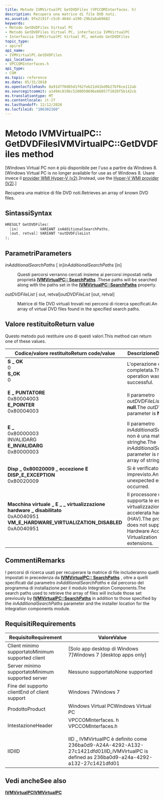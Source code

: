 ```yaml
---
title: Metodo IVMVirtualPC GetDVDFiles (VPCCOMInterfaces. h)
description: Recupera una matrice di file DVD noti.
ms.assetid: 9fe2191f-c5c0-464d-a190-29b2aba69682
keywords:
- Metodo GetDVDFiles Virtual PC
- Metodo GetDVDFiles Virtual PC, interfaccia IVMVirtualPC
- Interfaccia IVMVirtualPC Virtual PC, metodo GetDVDFiles
topic_type:
- apiref
api_name:
- IVMVirtualPC.GetDVDFiles
api_location:
- VPCCOMInterfaces.h
api_type:
- COM
ms.topic: reference
ms.date: 05/31/2018
ms.openlocfilehash: 8a91d7f0d65d1f62feb21d41bd9b27bf6ce112ab
ms.sourcegitcommit: a1494c819bc5200050696e66057f1020f5b142cb
ms.translationtype: MT
ms.contentlocale: it-IT
ms.lasthandoff: 12/12/2020
ms.locfileid: "106302160"
---
```

# <a name="ivmvirtualpcgetdvdfiles-method"></a><span data-ttu-id="e0c56-106">Metodo IVMVirtualPC:: GetDVDFiles</span><span class="sxs-lookup"><span data-stu-id="e0c56-106">IVMVirtualPC::GetDVDFiles method</span></span>

<span data-ttu-id="e0c56-107">\[Windows Virtual PC non è più disponibile per l'uso a partire da Windows 8.</span><span class="sxs-lookup"><span data-stu-id="e0c56-107">\[Windows Virtual PC is no longer available for use as of Windows 8.</span></span> <span data-ttu-id="e0c56-108">Usare invece il [provider WMI Hyper-V (v2)](/windows/desktop/HyperV_v2/windows-virtualization-portal).\]</span><span class="sxs-lookup"><span data-stu-id="e0c56-108">Instead, use the [Hyper-V WMI provider (V2)](/windows/desktop/HyperV_v2/windows-virtualization-portal).\]</span></span>

<span data-ttu-id="e0c56-109">Recupera una matrice di file DVD noti.</span><span class="sxs-lookup"><span data-stu-id="e0c56-109">Retrieves an array of known DVD files.</span></span>

## <a name="syntax"></a><span data-ttu-id="e0c56-110">Sintassi</span><span class="sxs-lookup"><span data-stu-id="e0c56-110">Syntax</span></span>


```C++
HRESULT GetDVDFiles(
  [in]          VARIANT inAdditionalSearchPaths,
  [out, retval] VARIANT *outDVDFileList
);
```



## <a name="parameters"></a><span data-ttu-id="e0c56-111">Parametri</span><span class="sxs-lookup"><span data-stu-id="e0c56-111">Parameters</span></span>

<dl> <dt>

<span data-ttu-id="e0c56-112">*inAdditionalSearchPaths* \[ in\]</span><span class="sxs-lookup"><span data-stu-id="e0c56-112">*inAdditionalSearchPaths* \[in\]</span></span>
</dt> <dd>

<span data-ttu-id="e0c56-113">Questi percorsi verranno cercati insieme ai percorsi impostati nella proprietà [**IVMVirtualPC:: SearchPaths**](ivmvirtualpc-searchpaths.md) .</span><span class="sxs-lookup"><span data-stu-id="e0c56-113">These paths will be searched along with the paths set in the [**IVMVirtualPC::SearchPaths**](ivmvirtualpc-searchpaths.md) property.</span></span>

</dd> <dt>

<span data-ttu-id="e0c56-114">*outDVDFileList* \[ out, retval\]</span><span class="sxs-lookup"><span data-stu-id="e0c56-114">*outDVDFileList* \[out, retval\]</span></span>
</dt> <dd>

<span data-ttu-id="e0c56-115">Matrice di file DVD virtuali trovati nei percorsi di ricerca specificati.</span><span class="sxs-lookup"><span data-stu-id="e0c56-115">An array of virtual DVD files found in the specified search paths.</span></span>

</dd> </dl>

## <a name="return-value"></a><span data-ttu-id="e0c56-116">Valore restituito</span><span class="sxs-lookup"><span data-stu-id="e0c56-116">Return value</span></span>

<span data-ttu-id="e0c56-117">Questo metodo può restituire uno di questi valori.</span><span class="sxs-lookup"><span data-stu-id="e0c56-117">This method can return one of these values.</span></span>



| <span data-ttu-id="e0c56-118">Codice/valore restituito</span><span class="sxs-lookup"><span data-stu-id="e0c56-118">Return code/value</span></span>                                                                                                                                                                        | <span data-ttu-id="e0c56-119">Descrizione</span><span class="sxs-lookup"><span data-stu-id="e0c56-119">Description</span></span>                                                                                     |
|------------------------------------------------------------------------------------------------------------------------------------------------------------------------------------------|-------------------------------------------------------------------------------------------------|
| <dl> <span data-ttu-id="e0c56-120"><dt>**S \_ OK**</dt> <dt>0</dt></span><span class="sxs-lookup"><span data-stu-id="e0c56-120"><dt>**S\_OK**</dt> <dt>0</dt></span></span> </dl>                                              | <span data-ttu-id="e0c56-121">L'operazione è stata completata.</span><span class="sxs-lookup"><span data-stu-id="e0c56-121">The operation was successful.</span></span><br/>                                                        |
| <dl> <span data-ttu-id="e0c56-122"><dt>**E \_ PUNTATORE**</dt> <dt>0x80004003</dt></span><span class="sxs-lookup"><span data-stu-id="e0c56-122"><dt>**E\_POINTER**</dt> <dt>0x80004003</dt></span></span> </dl>                                | <span data-ttu-id="e0c56-123">Il parametro *outDVDFileList* è **null**.</span><span class="sxs-lookup"><span data-stu-id="e0c56-123">The *outDVDFileList* parameter is **NULL**.</span></span><br/>                                          |
| <dl> <span data-ttu-id="e0c56-124"><dt>**E \_**</dt> <dt>0x80000003</dt> INVALIDARG</span><span class="sxs-lookup"><span data-stu-id="e0c56-124"><dt>**E\_INVALIDARG**</dt> <dt>0x80000003</dt></span></span> </dl>                             | <span data-ttu-id="e0c56-125">Il parametro *inAdditionalSearchPaths* non è una matrice di stringhe.</span><span class="sxs-lookup"><span data-stu-id="e0c56-125">The *inAdditionalSearchPaths* parameter is not an array of strings.</span></span><br/>                  |
| <dl> <span data-ttu-id="e0c56-126"><dt>**Disp \_ 0x80020009 \_ eccezione E**</dt> <dt></dt></span><span class="sxs-lookup"><span data-stu-id="e0c56-126"><dt>**DISP\_E\_EXCEPTION**</dt> <dt>0x80020009</dt></span></span> </dl>                        | <span data-ttu-id="e0c56-127">Si è verificato un errore imprevisto.</span><span class="sxs-lookup"><span data-stu-id="e0c56-127">An unexpected error has occurred.</span></span><br/>                                                    |
| <dl> <span data-ttu-id="e0c56-128"><dt>**Macchina virtuale \_ E \_ \_ virtualizzazione hardware \_ disabilitato**</dt> <dt>0xA0040951</dt></span><span class="sxs-lookup"><span data-stu-id="e0c56-128"><dt>**VM\_E\_HARDWARE\_VIRTUALIZATION\_DISABLED**</dt> <dt>0xA0040951</dt></span></span> </dl> | <span data-ttu-id="e0c56-129">Il processore non supporta le estensioni di virtualizzazione accelerata hardware (HAV).</span><span class="sxs-lookup"><span data-stu-id="e0c56-129">The processor does not support Hardware Accelerated Virtualization (HAV) extensions.</span></span><br/> |



 

## <a name="remarks"></a><span data-ttu-id="e0c56-130">Commenti</span><span class="sxs-lookup"><span data-stu-id="e0c56-130">Remarks</span></span>

<span data-ttu-id="e0c56-131">I percorsi di ricerca usati per recuperare la matrice di file includeranno quelli impostati in precedenza da [**IVMVirtualPC:: SearchPaths**](ivmvirtualpc-searchpaths.md) , oltre a quelli specificati dal parametro *inAdditionalSearchPaths* e dal percorso del programma di installazione per il modulo Integration Components.</span><span class="sxs-lookup"><span data-stu-id="e0c56-131">The search paths used to retrieve the array of files will include those set previously by [**IVMVirtualPC::SearchPaths**](ivmvirtualpc-searchpaths.md) in addition to those specified by the *inAdditionalSearchPaths* parameter and the installer location for the integration components module.</span></span>

## <a name="requirements"></a><span data-ttu-id="e0c56-132">Requisiti</span><span class="sxs-lookup"><span data-stu-id="e0c56-132">Requirements</span></span>



| <span data-ttu-id="e0c56-133">Requisito</span><span class="sxs-lookup"><span data-stu-id="e0c56-133">Requirement</span></span> | <span data-ttu-id="e0c56-134">Valore</span><span class="sxs-lookup"><span data-stu-id="e0c56-134">Value</span></span> |
|-------------------------------------|-----------------------------------------------------------------------------------------------|
| <span data-ttu-id="e0c56-135">Client minimo supportato</span><span class="sxs-lookup"><span data-stu-id="e0c56-135">Minimum supported client</span></span><br/> | <span data-ttu-id="e0c56-136">\[Solo app desktop di Windows 7\]</span><span class="sxs-lookup"><span data-stu-id="e0c56-136">Windows 7 \[desktop apps only\]</span></span><br/>                                                    |
| <span data-ttu-id="e0c56-137">Server minimo supportato</span><span class="sxs-lookup"><span data-stu-id="e0c56-137">Minimum supported server</span></span><br/> | <span data-ttu-id="e0c56-138">Nessuno supportato</span><span class="sxs-lookup"><span data-stu-id="e0c56-138">None supported</span></span><br/>                                                                     |
| <span data-ttu-id="e0c56-139">Fine del supporto client</span><span class="sxs-lookup"><span data-stu-id="e0c56-139">End of client support</span></span><br/>    | <span data-ttu-id="e0c56-140">Windows 7</span><span class="sxs-lookup"><span data-stu-id="e0c56-140">Windows 7</span></span><br/>                                                                          |
| <span data-ttu-id="e0c56-141">Prodotto</span><span class="sxs-lookup"><span data-stu-id="e0c56-141">Product</span></span><br/>                  | <span data-ttu-id="e0c56-142">Windows Virtual PC</span><span class="sxs-lookup"><span data-stu-id="e0c56-142">Windows Virtual PC</span></span><br/>                                                                 |
| <span data-ttu-id="e0c56-143">Intestazione</span><span class="sxs-lookup"><span data-stu-id="e0c56-143">Header</span></span><br/>                   | <dl> <span data-ttu-id="e0c56-144"><dt>VPCCOMInterfaces. h</dt></span><span class="sxs-lookup"><span data-stu-id="e0c56-144"><dt>VPCCOMInterfaces.h</dt></span></span> </dl> |
| <span data-ttu-id="e0c56-145">IID</span><span class="sxs-lookup"><span data-stu-id="e0c56-145">IID</span></span><br/>                      | <span data-ttu-id="e0c56-146">IID \_ IVMVirtualPC è definito come 236ba0d9-A24A-4292-A132-27c1421dfd01</span><span class="sxs-lookup"><span data-stu-id="e0c56-146">IID\_IVMVirtualPC is defined as 236ba0d9-a24a-4292-a132-27c1421dfd01</span></span><br/>               |



## <a name="see-also"></a><span data-ttu-id="e0c56-147">Vedi anche</span><span class="sxs-lookup"><span data-stu-id="e0c56-147">See also</span></span>

<dl> <dt>

[<span data-ttu-id="e0c56-148">**IVMVirtualPC**</span><span class="sxs-lookup"><span data-stu-id="e0c56-148">**IVMVirtualPC**</span></span>](ivmvirtualpc.md)
</dt> </dl>

 

